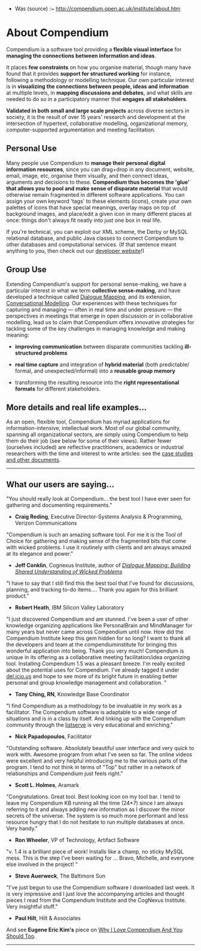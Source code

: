 
 * Was (source) :~ <http://compendium.open.ac.uk/institute/about.htm>

# About Compendium

Compendium is a software tool providing a **flexible visual interface** for **managing the connections between information and ideas**.

It places **few constraints** on how you organise material, though many have found that it provides **support for structured working** for instance, following a methodology or modelling technique. Our own particular interest is in **visualizing the connections between** **people, ideas and information** at multiple levels, in **mapping discussions and debates**, and what skills are needed to do so in a participatory manner that **engages all stakeholders**.

**Validated in both small and large scale projects** across diverse sectors in society, it is the result of over 15 years' research and development at the intersection of hypertext, collaborative modelling, organizational memory, computer-supported argumentation and meeting facilitation.

## Personal Use

Many people use Compendium to **manage their personal digital information resources**, since you can drag+drop in any document, website, email, image, etc, organise them visually, and then connect ideas, arguments and decisions to these. **Compendium thus becomes the 'glue' that allows you to pool and make sense of disparate material** that would otherwise remain fragmented in different software applications. You can assign your own keyword 'tags' to these elements (icons), create your own palettes of icons that have special meanings, overlay maps on top of background images, and place/edit a given icon in many different places at once: things don't always fit neatly into just one box in real life.

If you're technical, you can exploit our XML scheme, the Derby or MySQL relational database,
and public Java classes to connect Compendium to other databases and computational services.
(If that sentence meant anything to you, then check out our [developer website][]!)

## Group Use

Extending Compendium's support for personal sense-making, we have a particular interest in what we term **collective sense-making**, and have developed a technique called [Dialogue Mapping][dm-book], and its extension, [Conversational Modelling][kmi-05-08]. Our experiences with these techniques for capturing and managing — often in real time and under pressure — the perspectives in meetings that emerge in open discussion or in collaborative modelling, lead us to claim that Compendium offers innovative strategies for tackling some of the key challenges in managing knowledge and making meaning:

*   **improving communication** between disparate communities tackling **ill-structured problems**

*   **real time capture** and integration of **hybrid material** (both predictable/ formal, and unexpected/informal) into a **reusable group memory**

*   transforming the resulting resource into the **right representational formats** for different stakeholders.

## More details and real life examples...

As an open, flexible tool, Compendium has myriad applications for information-intensive, intellectual work. Most of our global community, spanning all organizational sectors, are simply using Compendium to help them do their job (see below for some of their views). Rather fewer (ourselves included) are reflective practitioners, academics or industrial researchers with the time and interest to write articles: see the [case studies and other documents](library/library.htm).

---

## What our users are saying...

"You should really look at Compendium... the best tool I have ever seen for gathering and documenting requirements."
- **Craig Reding**, Executive Director-Systems Analysis & Programming, Verizon Communications

"Compendium is such an amazing software tool. For me it is the Tool of Choice for gathering and making sense of the fragmented bits that come with wicked problems. I use it routinely with clients and am always amazed at its elegance and power."
- **Jeff Conklin**, Cognexus Institute, author of [_Dialogue Mapping: Building Shared Understanding of Wicked Problems_][dm-book]

"I have to say that I still find this the best tool that I've found for discussions, planning, and tracking to-do items.... Thank you again for this brilliant product."
- **Robert Heath**, IBM Silicon Valley Laboratory

"I just discovered Compendium and am stunned. I've been a user of other knowledge organizing applications like PersonalBrain and MindManager for many years but never came across Compendium until now. How did the Compendium Institute keep this gem hidden for so long? I want to thank all the developers and team at the compendiuminstitute for bringing this wonderful application into being. Thank you very much! Compendium is unique in its offering as a collaborative meeting facilitation/idea organizing tool. Installing Compendium 1.5 was a pleasant breeze. I'm really excited about the potential uses for Compendium. I've already tagged it under [del.icio.us][] and hope to see more of its bright future in enabling better personal and group knowledge management and collaboration. "
- **Tony Ching, RN**, Knowledge Base Coordinator

"I find Compendium as a methodology to be invaluable in my work as a facilitator. The Compendium software is adaptable to a wide range of situations and is in a class by itself. And linking up with the Compendium community through the [listserve][] is very educational and enriching."
- **Nick Papadopoulos**, Facilitator

"Outstanding software. Absolutely beautiful user interface and very quick to work with. Awesome program from what I've seen so far. The online videos were excellent and very helpful introducing me to the various parts of the program. I tend to not think in terms of "Top" but rather in a network of relationships and Compendium just feels right."
- **Scott L. Holmes**, Aramark

"Congratulations. Great tool. Best looking icon on my tool bar. I tend to leave my Compendium KB running all the time (24*7) since I am always referring to it and always adding new information as I discover the minor secrets of the universe.
The system is so much more performant and less resource hungry that I do not hesitate to run multiple databases at once. Very handy."
- **Ron Wheeler**, VP of Technology, Artifact Software

"v. 1.4 is a brilliant piece of work! Installs like a champ, no sticky MySQL mess. This is the step I've been waiting for ... Bravo, Michelle, and everyone else involved in the project! "
- **Steve Auerweck**, The Baltimore Sun

"I've just begun to use the Compendium software I downloaded last week. It is very impressive and I just love the accompanying articles and thought pieces I read from the Compendium Institute and the CogNexus Institute. Very insightful stuff."
- **Paul Hilt**, Hilt & Associates

And see **Eugene Eric Kim's** piece on [Why I Love Compendium And You Should Too][eekim].

[archive]: https://web.archive.org/web/20180413123237/http://compendium.open.ac.uk/institute/about.htm
[developer website]: https://web.archive.org/web/20180413123237/http://compendium.open.ac.uk/developers/os_home.php
[kmi-05-08]: http://kmi.open.ac.uk/publications/techreport/kmi-05-18
  "Buckingham Shum et al (2005). Hypermedia Support for Argumentation-Based Rationale: 15 Years on from gIBIS and QOC. ID: kmi-05-18."
[kmi-05-arch]: https://web.archive.org/web/20180413123237/http://kmi.open.ac.uk/publications/index.cfm?trnumber=kmi-05-18
[listserve]: https://groups.yahoo.com/neo/groups/compendiuminstitute/info
[list-arch]: https://web.archive.org/web/20180413123237/http://groups.yahoo.com/group/compendiuminstitute
[del.icio.us]: https://web.archive.org/web/20180413123237/http://del.icio.us/url/9452c5583219c3d02f08e31f1528bf75
[dm-book]: https://cognexus.org/dm_book.htm
  "Dialogue Mapping: Building Shared Understanding of Wicked Problems, Jeff Conklin, Ph.D. (2007)"
[dm-arch]: https://web.archive.org/web/20180413123237/http://cognexus.org/dm_book.htm
[eekim]: http://web.archive.org/web/20161010172324/http://eekim.com/blog/2005/11/why-i-love-compendium-and-you-should-too/
   "Why I Love Compendium And You Should Too. Eugene Eric Kim (November 13, 2005)"

---
